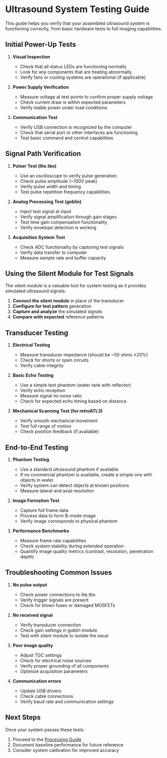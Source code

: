 # Ultrasound System Testing Guide

This guide helps you verify that your assembled ultrasound system is functioning correctly, from basic hardware tests to full imaging capabilities.

## Initial Power-Up Tests

1. **Visual Inspection**
   - Check that all status LEDs are functioning normally
   - Look for any components that are heating abnormally
   - Verify fans or cooling systems are operational (if applicable)

2. **Power Supply Verification**
   - Measure voltage at test points to confirm proper supply voltage
   - Check current draw is within expected parameters
   - Verify stable power under load conditions

3. **Communication Test**
   - Verify USB connection is recognized by the computer
   - Check that serial port or other interfaces are functioning
   - Test basic command and control capabilities

## Signal Path Verification

1. **Pulser Test (lite.tbo)**
   - Use an oscilloscope to verify pulse generation
   - Check pulse amplitude (~100V peak)
   - Verify pulse width and timing
   - Test pulse repetition frequency capabilities

2. **Analog Processing Test (goblin)**
   - Inject test signal at input
   - Verify signal amplification through gain stages
   - Test time gain compensation functionality
   - Verify envelope detection is working

3. **Acquisition System Test**
   - Check ADC functionality by capturing test signals
   - Verify data transfer to computer
   - Measure sample rate and buffer capacity

## Using the Silent Module for Test Signals

The silent module is a valuable tool for system testing as it provides simulated ultrasound signals:

1. **Connect the silent module** in place of the transducer
2. **Configure for test pattern** generation
3. **Capture and analyze** the simulated signals
4. **Compare with expected** reference patterns

## Transducer Testing

1. **Electrical Testing**
   - Measure transducer impedance (should be ~50 ohms ±20%)
   - Check for shorts or open circuits
   - Verify cable integrity

2. **Basic Echo Testing**
   - Use a simple test phantom (water tank with reflector)
   - Verify echo reception
   - Measure signal-to-noise ratio
   - Check for expected echo timing based on distance

3. **Mechanical Scanning Test (for retroATL3)**
   - Verify smooth mechanical movement
   - Test full range of motion
   - Check position feedback (if available)

## End-to-End Testing

1. **Phantom Testing**
   - Use a standard ultrasound phantom if available
   - If no commercial phantom is available, create a simple one with objects in water
   - Verify system can detect objects at known positions
   - Measure lateral and axial resolution

2. **Image Formation Test**
   - Capture full frame data
   - Process data to form B-mode image
   - Verify image corresponds to physical phantom

3. **Performance Benchmarks**
   - Measure frame rate capabilities
   - Check system stability during extended operation
   - Quantify image quality metrics (contrast, resolution, penetration depth)

## Troubleshooting Common Issues

1. **No pulse output**
   - Check power connections to lite.tbo
   - Verify trigger signals are present
   - Check for blown fuses or damaged MOSFETs

2. **No received signal**
   - Verify transducer connection
   - Check gain settings in goblin module
   - Test with silent module to isolate the issue

3. **Poor image quality**
   - Adjust TGC settings
   - Check for electrical noise sources
   - Verify proper grounding of all components
   - Optimize acquisition parameters

4. **Communication errors**
   - Update USB drivers
   - Check cable connections
   - Verify baud rate and communication settings

## Next Steps

Once your system passes these tests:
1. Proceed to the [Processing Guide](../4-processing/README.md)
2. Document baseline performance for future reference
3. Consider system calibration for improved accuracy
